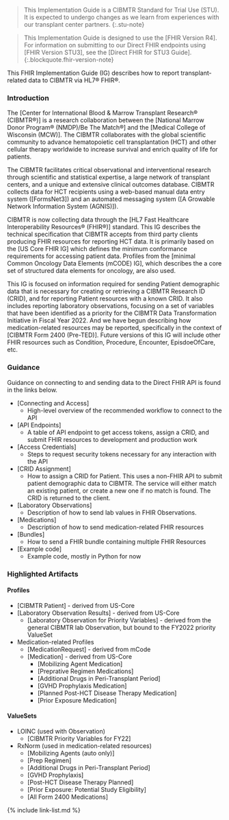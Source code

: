 > This Implementation Guide is a CIBMTR Standard for Trial Use (STU). 
> It is expected to undergo changes as we learn from experiences with our transplant center partners.
{:.stu-note}

> This Implementation Guide is designed to use the [FHIR Version R4]. 
> For information on submitting to our Direct FHIR endpoints using [FHIR Version STU3], see the 
> [Direct FHIR for STU3 Guide].
{:.blockquote.fhir-version-note}
 
This FHIR Implementation Guide (IG) describes how to report transplant-related data to CIBMTR via HL7&#174; FHIR&#174;.   
  
### Introduction
  
The [Center for International Blood &amp; Marrow Transplant Research® (CIBMTR®)]
is a research collaboration between the [National Marrow Donor Program® (NMDP)/Be The Match®]
and the [Medical College of Wisconsin (MCW)]. 
The CIBMTR collaborates with the global scientific community to advance hematopoietic cell 
transplantation (HCT) and other cellular therapy worldwide to increase survival and enrich 
quality of life for patients. 


The CIBMTR facilitates critical observational and interventional research through scientific 
and statistical expertise, a large network of transplant centers, and a unique and extensive clinical outcomes database.
CIBMTR collects data for HCT recipients using a web-based manual data entry system 
([FormsNet3]) 
and an automated messaging system 
([A Growable Network Information System (AGNIS)]).


CIBMTR is now collecting data through the [HL7 Fast Healthcare Interoperability Resources&#174; (FHIR&#174;)] standard. 
This IG describes the technical specification that CIBMTR accepts from third party clients producing FHIR resources for reporting HCT data.
It is primarily based on the [US Core FHIR IG] which defines the minimum conformance 
requirements for accessing patient data. Profiles from the [minimal Common Oncology Data Elements (mCODE) IG], which describes 
the a core set of structured data elements for oncology, are also used.


This IG is focused on information required for sending Patient demographic data that is necessary for creating or retrieving a CIBMTR 
Research ID (CRID), and for reporting Patient resources with a known CRID. It also includes reporting laboratory observations,
focusing on a set of variables that have been identified as a priority for the CIBMTR Data Transformation Initiative in Fiscal Year 2022. And we have 
begun describing how medication-related resources may be reported, specifically in the context of [CIBMTR Form 2400 (Pre-TED)]. Future versions of this IG will include
other FHIR resources such as Condition, Procedure, Encounter, EpisdoeOfCare, etc.
  
### Guidance
Guidance on connecting to and sending data to the Direct FHIR API is found in the links below.

* [Connecting and Access]
  * High-level overview of the recommended workflow to connect to the API
* [API Endpoints]
  * A table of API endpoint to get access tokens, assign a CRID, and submit FHIR resources to development and production work
* [Access Credentials]
  * Steps to request security tokens necessary for any interaction with the API
* [CRID Assignment]
  * How to assign a CRID for Patient. This uses a non-FHIR API to submit patient demographic data to CIBMTR. The service will either match an existing patient, or create a new one if no match is found. The CRID is returned to the client.
* [Laboratory Observations]
  * Description of how to send lab values in FHIR Observations.
* [Medications]
  * Description of how to send medication-related FHIR resources 
* [Bundles]
  * How to send a FHIR bundle containing multiple FHIR Resources
* [Example code]
  * Example code, mostly in Python for now

### Highlighted Artifacts

#### Profiles

* [CIBMTR Patient] - derived from US-Core
* [Laboratory Observation Results] - derived from US-Core
  * [Laboratory Observation for Priority Variables] - derived from the general CIBMTR lab Observation, but bound to the FY2022 priority ValueSet
* Medication-related Profiles
  * [MedicationRequest] - derived from mCode
  * [Medication] - derived from US-Core
    * [Mobilizing Agent Medication]
    * [Preprative Regimen Medications]
    * [Additional Drugs in Peri-Transplant Period]
    * [GVHD Prophylaxis Medication]
    * [Planned Post-HCT Disease Therapy Medication]
    * [Prior Exposure Medication]


#### ValueSets
* LOINC (used with Observation)
  * [CIBMTR Priority Variables for FY22]
* RxNorm (used in medication-related resources)
  * [Mobilizing Agents (auto only)]
  * [Prep Regimen]
  * [Additional Drugs in Peri-Transplant Period]
  * [GVHD Prophylaxis]
  * [Post-HCT Disease Therapy Planned]
  * [Prior Exposure: Potential Study Eligibility]
  * [All Form 2400 Medications]

{% include link-list.md %}